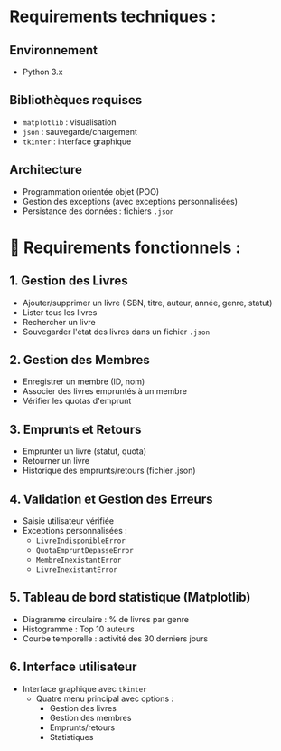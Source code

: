 # Requirements techniques :

## Environnement
- Python 3.x

## Bibliothèques requises
- `matplotlib` : visualisation
- `json` : sauvegarde/chargement
- `tkinter` : interface graphique

## Architecture
- Programmation orientée objet (POO)
- Gestion des exceptions (avec exceptions personnalisées)
- Persistance des données : fichiers `.json`



# 🧩 Requirements fonctionnels :

## 1. Gestion des Livres
- Ajouter/supprimer un livre (ISBN, titre, auteur, année, genre, statut)
- Lister tous les livres
- Rechercher un livre
- Souvegarder l'état des livres dans un fichier `.json`

## 2. Gestion des Membres
- Enregistrer un membre (ID, nom)
- Associer des livres empruntés à un membre
- Vérifier les quotas d'emprunt

## 3. Emprunts et Retours
- Emprunter un livre (statut, quota)
- Retourner un livre
- Historique des emprunts/retours (fichier .json)

## 4. Validation et Gestion des Erreurs
- Saisie utilisateur vérifiée
- Exceptions personnalisées :
  - `LivreIndisponibleError`
  - `QuotaEmpruntDepasseError`
  - `MembreInexistantError`
  - `LivreInexistantError`

## 5. Tableau de bord statistique (Matplotlib)
- Diagramme circulaire : % de livres par genre
- Histogramme : Top 10 auteurs
- Courbe temporelle : activité des 30 derniers jours

## 6. Interface utilisateur
- Interface graphique avec `tkinter`
  - Quatre menu principal avec options :
    - Gestion des livres
    - Gestion des membres
    - Emprunts/retours
    - Statistiques